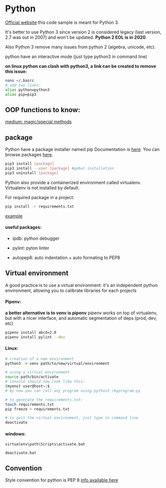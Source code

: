 # Python

[Official website](https://www.python.org/)
this code sample is meant for Python 3.

It's better to use Python 3 since version 2 is considered legacy (last version, 2.7 was out in 2007) and won't be updated. **Python 2 EOL is in 2020**.

Also Python 3 remove many issues from python 2 (algebra, unicode, etc).

python have an interactive mode (just type python3 in command line)

**on linux python can clash with python3, a link can be created to remove this issue:**
```bash
nano ~/.basrc
# add two lines:
alias python=python3
alias pip=pip3
```

## OOP functions to know:

[medium: magic/special methods](https://medium.com/better-programming/5-pairs-of-magic-methods-in-python-you-should-know-f98f0e5356d6)

## package

Python have a package installer named pip
Documentation is [here](https://pip.pypa.io/en/stable/).
You can browse packages [here](https://pypi.python.org/pypi).

```bash
pip3 install [package]
pip3 install --user [package] #gobal installation
pip3 uninstall [package]
```

Python also provide a containerized environment called virtualenv.
Virtualenv is not installed by default.

For required package in a project:

```bash
pip install -r requirements.txt
```
[example](example-requirements.txt)

#### useful packages:
- ipdb: python debugger

- pylint: pyton linter

- autopep8: auto indentation + auto formating to PEP8
## Virtual environment

A good practice is to use a virtual environment: it's an independent python environment, allowing you to calibrate libraries for each projects

#### Pipenv:

**a better alternative is to venv is pipenv**
pipenv works on top of virtualenv, but with a nicer interface, and automatic segmentation of deps (prod, dev, etc)

```bash
pipenv install abcd=2.0
pipenv install pylint --dev
```

#### Linux:
```bash
# creation of a new environment
python3 -m venv path/to/new/virtual/environment

# using a virtual environment
source path/bin/activate
# console should now look like this:
(myenv) user@host~:$
# by now you can call any program using python3 /myprogram.py

# to generate the requirements.txt:
touch requirements.txt
pip freeze > requirements.txt

# to quit the virtual environment, just type in command line
deactivate
```

#### windows:
```batch
virtualenv\path\Scripts\activate.bat

deactivate.bat
```

## Convention

Style convention for python is PEP 8
[info available here](https://www.python.org/dev/peps/pep-0008/)
